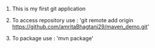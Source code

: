 1. This is my first git application

2. To access repository use : 'git remote add origin https://github.com/amritaBhagtani29/maven_demo.git'

3. To package use : 'mvn package' 
